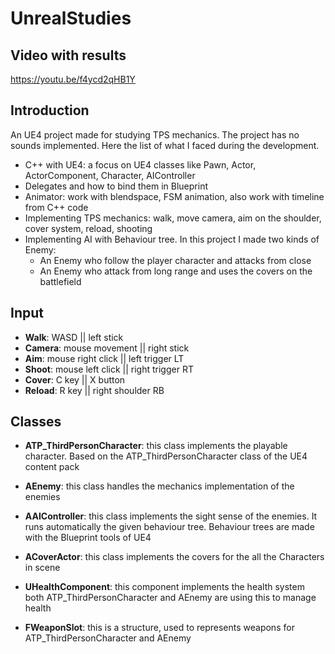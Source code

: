 # UnrealStudies

## Video with results
https://youtu.be/f4ycd2qHB1Y

## Introduction

An UE4 project made for studying TPS mechanics. The project has no sounds implemented. Here the list of what I faced during the development.

- C++ with UE4: a focus on UE4 classes like Pawn, Actor, ActorComponent, Character, AIController
- Delegates and how to bind them in Blueprint
- Animator: work with blendspace, FSM animation, also work with timeline from C++ code
- Implementing TPS mechanics: walk, move camera, aim on the shoulder, cover system, reload, shooting
- Implementing AI with Behaviour tree. In this project I made two kinds of Enemy:
	- An Enemy who follow the player character and attacks from close
	- An Enemy who attack from long range and uses the covers on the battlefield
	
## Input

- **Walk**: WASD || left stick
- **Camera**: mouse movement || right stick
- **Aim**: mouse right click || left trigger LT
- **Shoot**: mouse left click || right trigger RT
- **Cover**: C key || X button
- **Reload**: R key || right shoulder RB

## Classes
- **ATP_ThirdPersonCharacter**: this class implements the playable character. Based on the ATP_ThirdPersonCharacter class of the UE4 content pack

- **AEnemy**: this class handles the mechanics implementation of the enemies

- **AAIController**: this class implements the sight sense of the enemies. It runs automatically the given behaviour tree. Behaviour trees are made with the Blueprint tools of UE4

- **ACoverActor**: this class implements the covers for the all the Characters in scene

- **UHealthComponent**: this component implements the health system both ATP_ThirdPersonCharacter and AEnemy are using this to manage health

- **FWeaponSlot**: this is a structure, used to represents weapons for ATP_ThirdPersonCharacter and AEnemy

